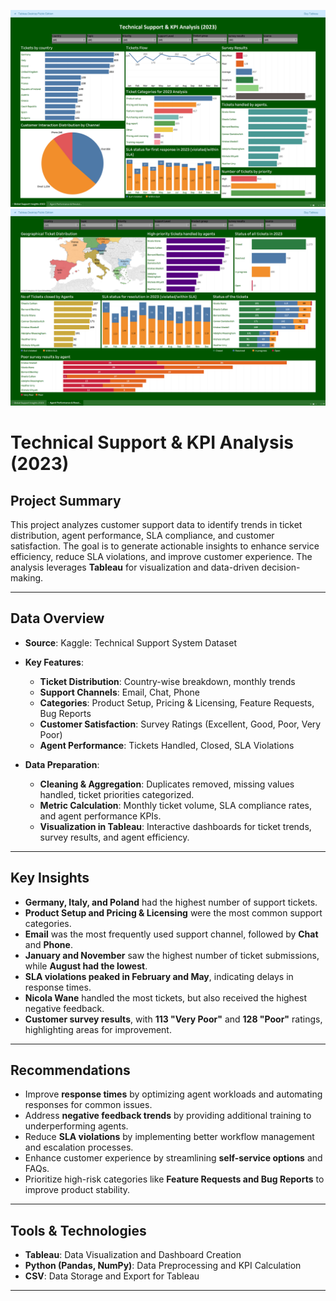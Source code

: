 ![Dashboard Preview](Dashboard/TechnicalSupport&KPIAnalysis(2023).png)
![Dashboard Preview](Dashboard/AgentPerformance&ResolutionMetrics2023.png)

# **Technical Support & KPI Analysis (2023)**  

## **Project Summary**  
This project analyzes customer support data to identify trends in ticket distribution, agent performance, SLA compliance, and customer satisfaction. The goal is to generate actionable insights to enhance service efficiency, reduce SLA violations, and improve customer experience. The analysis leverages **Tableau** for visualization and data-driven decision-making.  

---

## **Data Overview**  

- **Source**: Kaggle: Technical Support System Dataset
- **Key Features**:  
  - **Ticket Distribution**: Country-wise breakdown, monthly trends  
  - **Support Channels**: Email, Chat, Phone  
  - **Categories**: Product Setup, Pricing & Licensing, Feature Requests, Bug Reports  
  - **Customer Satisfaction**: Survey Ratings (Excellent, Good, Poor, Very Poor)  
  - **Agent Performance**: Tickets Handled, Closed, SLA Violations  

- **Data Preparation**:  
  - **Cleaning & Aggregation**: Duplicates removed, missing values handled, ticket priorities categorized.  
  - **Metric Calculation**: Monthly ticket volume, SLA compliance rates, and agent performance KPIs.  
  - **Visualization in Tableau**: Interactive dashboards for ticket trends, survey results, and agent efficiency.  

---

## **Key Insights**  

- **Germany, Italy, and Poland** had the highest number of support tickets.  
- **Product Setup and Pricing & Licensing** were the most common support categories.  
- **Email** was the most frequently used support channel, followed by **Chat** and **Phone**.  
- **January and November** saw the highest number of ticket submissions, while **August had the lowest**.  
- **SLA violations peaked in February and May**, indicating delays in response times.  
- **Nicola Wane** handled the most tickets, but also received the highest negative feedback.  
- **Customer survey results**, with **113 "Very Poor"** and **128 "Poor"** ratings, highlighting areas for improvement.  

---

## **Recommendations**  

- Improve **response times** by optimizing agent workloads and automating responses for common issues.  
- Address **negative feedback trends** by providing additional training to underperforming agents.  
- Reduce **SLA violations** by implementing better workflow management and escalation processes.  
- Enhance customer experience by streamlining **self-service options** and FAQs.  
- Prioritize high-risk categories like **Feature Requests and Bug Reports** to improve product stability.  

---

## **Tools & Technologies**  

- **Tableau**: Data Visualization and Dashboard Creation  
- **Python (Pandas, NumPy)**: Data Preprocessing and KPI Calculation  
- **CSV**: Data Storage and Export for Tableau  

---
